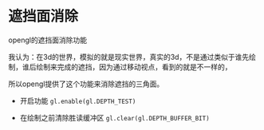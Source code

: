 # 遮挡面消除


opengl的遮挡面消除功能

我认为：在3d的世界，模拟的就是现实世界，真实的3d，不是通过类似于谁先绘制，谁后绘制来完成的遮挡，因为通过移动视点，看到的就是不一样的，

所以opengl提供了这个功能来消除遮挡的三角面。


* 开启功能
`gl.enable(gl.DEPTH_TEST)`

* 在绘制之前清除胜读缓冲区
`gl.clear(gl.DEPTH_BUFFER_BIT)`

